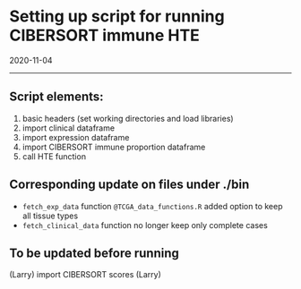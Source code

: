 
# Setting up script for running CIBERSORT immune HTE

2020-11-04

***

## Script elements:

1. basic headers (set working directories and load libraries)
2. import clinical dataframe
3. import expression dataframe
4. import CIBERSORT immune proportion dataframe
5. call HTE function

## Corresponding update on files under ./bin

- `fetch_exp_data` function `@TCGA_data_functions.R` added option to keep all tissue types
- `fetch_clinical_data` function no longer keep only complete cases

## To be updated before running

(Larry) import CIBERSORT scores
(Larry) 